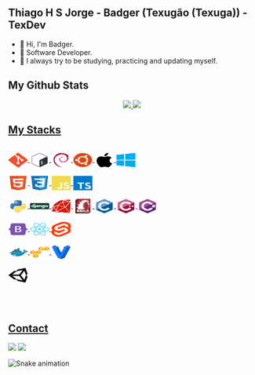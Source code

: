 ## Thiago H S Jorge - Badger (Texugão (Texuga)) - TexDev

- 👋 Hi, I'm Badger.
- 👀 Software Developer.
- 🌱 I always try to be studying, practicing and updating myself.

## My Github Stats
<!-- github-stats -->
<div align="center">
  <a href="https://github.com/thiagotexdev">  
    <img height="170em" src="https://github-readme-stats.vercel.app/api?username=thiagotexdev&show_icons=true&theme=default&include_all_commits=true&count_private=true"/>   
    <img height="170em" src="https://github-readme-stats.vercel.app/api/top-langs/?username=thiagotexdev&layout=compact&langs_count=7&theme=default"/> 
</div>

## My Stacks
<!-- Tech My Stacks Icons -->  
<div style="display: inline_block"><br>
  <!-- Basic Icons -->
  <img align="center" alt="Tex-Git" height="30" width="40" src="https://raw.githubusercontent.com/devicons/devicon/master/icons/git/git-original.svg">
  <img align="center" alt="Tex-Bash" height="30" width="40" src="https://raw.githubusercontent.com/devicons/devicon/master/icons/bash/bash-original.svg">
  <img align="center" alt="Tex-Debian" height="30" width="40" src="https://raw.githubusercontent.com/devicons/devicon/master/icons/debian/debian-original.svg">
  <img align="center" alt="Tex-Ubuntu" height="30" width="40" src="https://raw.githubusercontent.com/devicons/devicon/master/icons/ubuntu/ubuntu-plain.svg">
  <img align="center" alt="Tex-Apple" height="30" width="40" src="https://raw.githubusercontent.com/devicons/devicon/master/icons/apple/apple-original.svg">
  <img align="center" alt="Tex-Windows" height="30" width="40" src="https://raw.githubusercontent.com/devicons/devicon/master/icons/windows8/windows8-original.svg">
  <br>
  <br>
  <!-- Icons Web -->
  <img align="center" alt="Tex-HTML" height="30" width="40" src="https://raw.githubusercontent.com/devicons/devicon/master/icons/html5/html5-original.svg">
  <img align="center" alt="Tex-CSS" height="30" width="40" src="https://raw.githubusercontent.com/devicons/devicon/master/icons/css3/css3-original.svg">
  <img align="center" alt="Tex-JS" height="30" width="40" src="https://raw.githubusercontent.com/devicons/devicon/master/icons/javascript/javascript-plain.svg">
  <img align="center" alt="Tex-Ts" height="30" width="40" src="https://raw.githubusercontent.com/devicons/devicon/master/icons/typescript/typescript-plain.svg">  
  <br>
  <br>
  <!-- My Stack Languagens and BackEnd Frameworks -->
  <img align="center" alt="Tex-Python" height="30" width="40" src="https://raw.githubusercontent.com/devicons/devicon/master/icons/python/python-original.svg">
  <img align="center" alt="Tex-Django" height="30" width="40" src="https://raw.githubusercontent.com/devicons/devicon/master/icons/django/django-original.svg">
  <img align="center" alt="Tex-Ruby" height="30" width="40" src="https://raw.githubusercontent.com/devicons/devicon/master/icons/ruby/ruby-plain.svg">
  <img align="center" alt="Tex-Rails" height="30" width="40" src="https://raw.githubusercontent.com/devicons/devicon/master/icons/rails/rails-original-wordmark.svg">
  <img align="center" alt="Tex-C" height="30" width="40" src="https://raw.githubusercontent.com/devicons/devicon/master/icons/c/c-original.svg">
  <img align="center" alt="Tex-Cplusplus" height="30" width="40" src="https://raw.githubusercontent.com/devicons/devicon/master/icons/cplusplus/cplusplus-original.svg">
  <img align="center" alt="Tex-Csharp" height="30" width="40" src="https://raw.githubusercontent.com/devicons/devicon/master/icons/csharp/csharp-original.svg">
  <br>
  <br>
  <!-- FrontEnd Stack and Frameworks Icons -->
  <img align="center" alt="Tex-Bootstrap" height="30" width="40" src="https://raw.githubusercontent.com/devicons/devicon/master/icons/bootstrap/bootstrap-plain.svg">
  <img align="center" alt="Tex-React" height="30" width="40" src="https://raw.githubusercontent.com/devicons/devicon/master/icons/react/react-original.svg">
  <img align="center" alt="Tex-Svelte" height="30" width="40" src="https://raw.githubusercontent.com/devicons/devicon/master/icons/svelte/svelte-original.svg">
  <br>
  <br>
  <!-- Devops Stack Icons -->
  <img align="center" alt="Tex-Docker" height="30" width="40" src="https://raw.githubusercontent.com/devicons/devicon/master/icons/docker/docker-original.svg">
  <img align="center" alt="Tex-AWS" height="30" width="40" src="https://raw.githubusercontent.com/devicons/devicon/master/icons/amazonwebservices/amazonwebservices-original.svg">
  <img align="center" alt="Tex-Vagrant" height="30" width="40" src="https://raw.githubusercontent.com/devicons/devicon/master/icons/vagrant/vagrant-original.svg">
  <br>
  <br>
  <!-- GameDev Icons -->
  <img align="center" alt="Tex-Unity" height="30" width="40" src="https://raw.githubusercontent.com/devicons/devicon/master/icons/unity/unity-original.svg"> 
  <br>
  <br>
</div>
<br>
<br>
  
## Contact
<div>   
  <a href="https://www.linkedin.com/in/thiago-j-8b9b25210/" target="_blank"><img src="https://img.shields.io/badge/LinkedIn-0077B5?style=for-the-badge&logo=linkedin&logoColor=white" target="_blank"></a> 	
  <a href = "mailto:thiago.texdev@gmail.com"><img src="https://img.shields.io/badge/-Gmail-%23333?style=for-the-badge&logo=gmail&logoColor=white" target="_blank"></a> 
  
  ![Snake animation](https://github.com/thiagotexdev/thiagotexdev/blob/output/github-contribution-grid-snake.svg)
  
</div>

<!---
thiagotexdev/thiagotexdev is a ✨ special ✨ repository because its `README.md` (this file) appears on your GitHub profile.
You can click the Preview link to take a look at your changes.
--->
